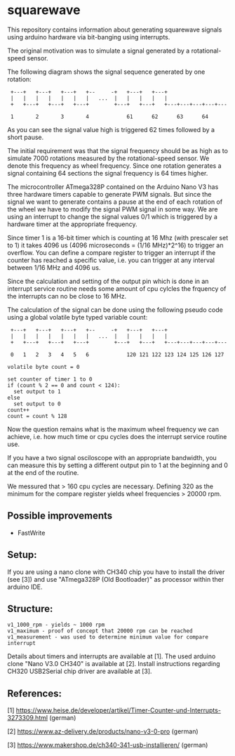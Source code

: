 # squarewave

This repository contains information about generating squarewave signals using arduino hardware via bit-banging using interrupts.

The original motivation was to simulate a signal generated by a rotational-speed sensor.

The following diagram shows the signal sequence generated by one rotation:

```
 +---+   +---+   +---+   +--     -+   +---+   +---+                  
 |   |   |   |   |   |   |   ...  |   |   |   |   |
 +   +---+   +---+   +---+        +---+   +---+   +---+---+---+---+---

 1       2       3       4            61      62      63      64
```
 
As you can see the signal value high is triggered 62 times followed by a short pause.

The initial requirement was that the signal frequency should be as high as to simulate 7000 rotations measured by the rotational-speed sensor.
We denote this frequency as wheel frequency. Since one rotation generates a signal containing 64 sections the signal frequency is 64 times higher.

The microcontroller ATmega328P contained on the Arduino Nano V3 has three hardware timers capable to generate PWM signals.
But since the signal we want to generate contains a pause at the end of each rotation of the wheel we have to modify the signal PWM signal in some way.
We are using an interrupt to change the signal values 0/1 which is triggered by a hardware timer at the appropriate frequency.
 
Since timer 1 is a 16-bit timer which is counting at 16 Mhz (with prescaler set to 1) it takes 4096 us (4096 microseconds = (1/16 MHz)*2^16) to trigger an overflow.
You can define a compare register to trigger an interrupt if the counter has reached a specific value, i.e. you can trigger at any interval between 1/16 MHz and 4096 us.

Since the calculation and setting of the output pin which is done in an interrupt service routine needs some amount of cpu cylcles the frquency of the interrupts can no be close to 16 MHz.

The calculation of the signal can be done using the following pseudo code using a global volatile byte typed variable count:

```
 +---+   +---+   +---+   +--     -+   +---+   +---+                  
 |   |   |   |   |   |   |   ...  |   |   |   |   |
 +   +---+   +---+   +---+        +---+   +---+   +---+---+---+---+---

 0   1   2   3   4   5   6            120 121 122 123 124 125 126 127

volatile byte count = 0

set counter of timer 1 to 0
if (count % 2 == 0 and count < 124):
  set output to 1
else
  set output to 0
count++
count = count % 128
```

Now the question remains what is the maximum wheel frequency we can achieve, i.e. how much time or cpu cycles does the interrupt service routine use.

If you have a two signal osciloscope with an appropriate bandwidth, you can measure this by setting a different output pin to 1 at the beginning and 0 at the end of the routine.

We messured that > 160 cpu cycles are necessary. Defining 320 as the minimum for the compare register yields wheel frequencies > 20000 rpm.

## Possible improvements
- FastWrite

## Setup:
If you are using a nano clone with CH340 chip you have to install the driver (see [3]) and use "ATmega328P (Old Bootloader)" as processor within ther arduino IDE.

## Structure:
```
v1_1000_rpm - yields ~ 1000 rpm
v1_maximum - proof of concept that 20000 rpm can be reached
v1_measurement - was used to determine minimum value for compare interrupt
```

Details about timers and interrupts are available at [1].
The used arduino clone "Nano V3.0 CH340" is available at [2].
Install instructions regarding CH320 USB2Serial chip driver are available at [3].

## References:

[1] https://www.heise.de/developer/artikel/Timer-Counter-und-Interrupts-3273309.html (german)

[2] https://www.az-delivery.de/products/nano-v3-0-pro (german)

[3] https://www.makershop.de/ch340-341-usb-installieren/ (german)
